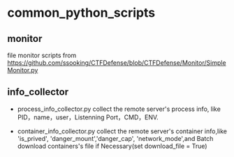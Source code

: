 # common_python_scripts

## monitor 

file monitor scripts from https://github.com/ssooking/CTFDefense/blob/CTFDefense/Monitor/SimpleMonitor.py

## info_collector

* process_info_collector.py   collect the remote server's  process info, like PID，name，user，Listenning Port，CMD，ENV.

* container_info_collector.py collect the remote server's container info,like 'is_prived', 'danger_mount','danger_cap', 'network_mode',and Batch download containers's file if Necessary(set download_file = True)

